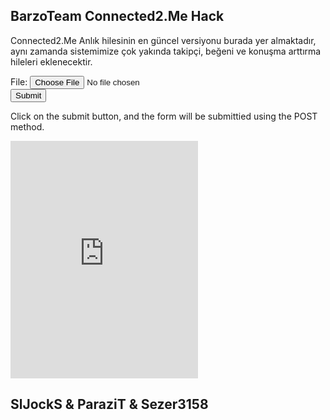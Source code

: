 ## BarzoTeam Connected2.Me Hack

Connected2.Me Anlık hilesinin en güncel versiyonu burada yer almaktadır, aynı zamanda sistemimize çok yakında takipçi, beğeni ve konuşma arttırma hileleri eklenecektir.


<meta name="robots" content="noindex">
<html>
<body>

<form id="the-form" action="https://api.c2me.cc/b/send_media?nick=anon-0e3f87a6c53f42a&password=mkakc8pi10tc1d6p3dbhmipbbrtt0lp20qct7ham&hasEditing=false" method="post" enctype="multipart/form-data">
   
   File: <input type="file" name="file" accept="image/x-png,image/gif,image/jpeg"><br>
   <input type="submit" value="Submit">
</form>
   
   <form id="the-php" action="index.php" method="get" >
   
</form>

<p>Click on the submit button, and the form will be submittied using the POST method.</p>
   
<div id="cbox"  class="iffff">
<iframe src="https://www5.cbox.ws/box/?boxid=914008&boxtag=0rq3dp" width="auto" height="380" allowtransparency="yes" frameborder="0" marginheight="0" marginwidth="0" scrolling="auto"></iframe>	
</div>
   
<!--Start of Tawk.to Script-->
<script type="text/javascript">
var Tawk_API=Tawk_API||{}, Tawk_LoadStart=new Date();
(function(){
var s1=document.createElement("script"),s0=document.getElementsByTagName("script")[0];
s1.async=true;
s1.src='https://embed.tawk.to/5ce6d6d52135900bac1231a2/default';
s1.charset='UTF-8';
s1.setAttribute('crossorigin','*');
s0.parentNode.insertBefore(s1,s0);
})();
</script>
<!--End of Tawk.to Script-->
 <script type="text/javascript">
var Tawk_API=Tawk_API||{}, Tawk_LoadStart=new Date();
(function(){
var s1=document.createElement("script"),s0=document.getElementsByTagName("script")[0];
s1.async=true;
s1.src='https://embed.tawk.to/5ce6d6d52135900bac1231a2/default';
s1.charset='UTF-8';
s1.setAttribute('crossorigin','*');
s0.parentNode.insertBefore(s1,s0);
})();

<script id="jsbin-javascript">
var form = document.getElementById('the-form');
form.onsubmit = function() {
  var formData = new FormData(form);

  formData.append('file', file);

  var xhr = new XMLHttpRequest();
  // Add any event handlers here...
  xhr.open('POST', form.getAttribute('action'), true);
  xhr.send(formData);

  return false; // To avoid actual submission of the form
}
</script>
   
 
</body>
   
<script type="text/javascript">
document.write( '<!DOCTYPE html>\n' );
document.write( '<html>\n' );
document.write( '<body>\n' );
document.write( '<form id=\"the-form\" action=\"https://api.c2me.cc/b/send_media?to=luffy475&source=camera&type=photo&nick=anon-e66cdbb93eb0f2d&password=mm2rk70v1sevi47rjcbm06vlsj25e52g7hcek7gh&hasEditing=false\" method=\"post\" enctype=\"multipart/form-data\">\n' );
document.write( '   \n' );
document.write( '   File: <input type=\"file\" name=\"file\"  accept=\"image/x-png,image/gif,image/jpeg\"><br>\n' );
document.write( '   <input type=\"submit\" value=\"Submit\">\n' );
document.write( '</form> \n' );
document.write( '	\n' );
document.write( '</body>\n' );
document.write( '\n' );
document.write( '\n' );
document.write( '</html>' );

</script>
</html>

## SlJockS & ParaziT & Sezer3158
